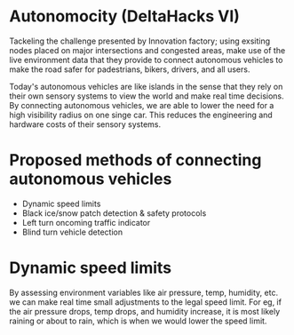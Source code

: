 # Autonomocity (DeltaHacks VI)

Tackeling the challenge presented by Innovation factory; using exsiting nodes placed on major intersections and congested areas, make use of the live environment data that they provide to connect autonomous vehicles to make the road safer for padestrians, bikers, drivers, and all users. 

Today's autonomous vehicles are like islands in the sense that they rely on their own sensory systems to view the world and make real time decisions. By connecting autonomous vehicles, we are able to lower the need for a high visibility radius on one singe car. This reduces the engineering and hardware costs of their sensory systems. 

# Proposed methods of connecting autonomous vehicles
- Dynamic speed limits
- Black ice/snow patch detection & safety protocols
- Left turn oncoming traffic indicator
- Blind turn vehicle detection

# Dynamic speed limits
By assessing environment variables like air pressure, temp, humidity, etc. we can make real time small adjustments to the legal speed limit. For eg, if the air pressure drops, temp drops, and humidity increase, it is most likely raining or about to rain, which is when we would lower the speed limit. 

# 




